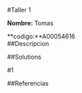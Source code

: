 #Taller 1

**Nombre:** Tomas  

**codigo:**A00054616  
##Descripcion  










##Solutions  

#1








##Referencias





